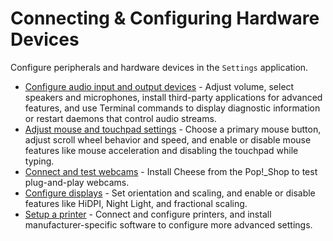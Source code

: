 # Connecting & Configuring Hardware Devices

Configure peripherals and hardware devices in the `Settings` application.

- [Configure audio input and output devices](audio-mic.md) - Adjust volume, select speakers and microphones, install third-party applications for advanced  features, and use Terminal commands to display diagnostic information or restart daemons that control audio streams.
- [Adjust mouse and touchpad settings](mouse-touchpad.md) - Choose a primary mouse button, adjust scroll wheel behavior and speed, and enable or disable mouse features like mouse acceleration and disabling the touchpad while typing.
- [Connect and test webcams]() - Install Cheese from the Pop!\_Shop to test plug-and-play webcams.
- [Configure displays](displays.md) - Set orientation and scaling, and enable or disable features like HiDPI, Night Light, and fractional scaling.
- [Setup a printer](printers.md) - Connect and configure printers, and install manufacturer-specific software to configure more advanced settings.
